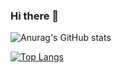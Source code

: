 ### Hi there 👋

<!--
**120L022115/120L022115** is a ✨ _special_ ✨ repository because its `README.md` (this file) appears on your GitHub profile.

Here are some ideas to get you started:

- 🔭 I’m currently working on ...
- 🌱 I’m currently learning ...
- 👯 I’m looking to collaborate on ...
- 🤔 I’m looking for help with ...
- 💬 Ask me about ...
- 📫 How to reach me: ...
- 😄 Pronouns: ...
- ⚡ Fun fact: ...
-->

![Anurag's GitHub stats](https://github-readme-stats.vercel.app/api?username=120L022115&count_private=true&show_icons=true&include_all_commits=true)

[![Top Langs](https://github-readme-stats.vercel.app/api/top-langs/?username=120L022115)](https://github.com/120L022115)
